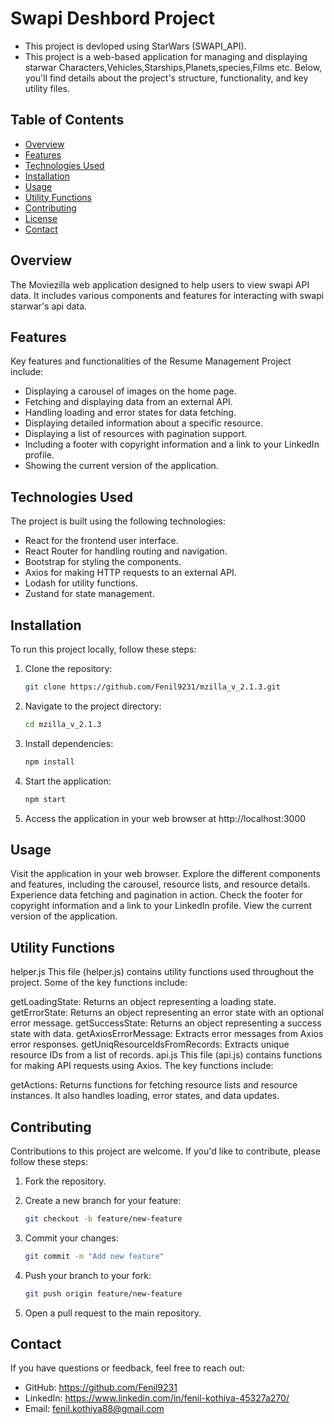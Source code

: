 # Swapi Deshbord Project

- This project is devloped using StarWars (SWAPI_API).
- This project is a web-based application for managing and displaying starwar Characters,Vehicles,Starships,Planets,species,Films etc. Below, you'll find details about the project's structure, functionality, and key utility files.

## Table of Contents

- [Overview](#overview)
- [Features](#features)
- [Technologies Used](#technologies-used)
- [Installation](#installation)
- [Usage](#usage)
- [Utility Functions](#utility-functions)
- [Contributing](#contributing)
- [License](#license)
- [Contact](#contact)

## Overview

The Moviezilla web application designed to help users to view swapi API data. It includes various components and features for interacting with swapi starwar's api data.

## Features

Key features and functionalities of the Resume Management Project include:

- Displaying a carousel of images on the home page.
- Fetching and displaying data from an external API.
- Handling loading and error states for data fetching.
- Displaying detailed information about a specific resource.
- Displaying a list of resources with pagination support.
- Including a footer with copyright information and a link to your LinkedIn profile.
- Showing the current version of the application.

## Technologies Used

The project is built using the following technologies:

- React for the frontend user interface.
- React Router for handling routing and navigation.
- Bootstrap for styling the components.
- Axios for making HTTP requests to an external API.
- Lodash for utility functions.
- Zustand for state management.

## Installation

To run this project locally, follow these steps:

1. Clone the repository:

   ```bash
   git clone https://github.com/Fenil9231/mzilla_v_2.1.3.git

2. Navigate to the project directory:
   ```bash
   cd mzilla_v_2.1.3
3. Install dependencies:
    ```bash
    npm install
4. Start the application:
    ```bash
    npm start
5. Access the application in your web browser at http://localhost:3000

## Usage
Visit the application in your web browser.
Explore the different components and features, including the carousel, resource lists, and resource details.
Experience data fetching and pagination in action.
Check the footer for copyright information and a link to your LinkedIn profile.
View the current version of the application.


## Utility Functions
helper.js
This file (helper.js) contains utility functions used throughout the project. Some of the key functions include:

getLoadingState: Returns an object representing a loading state.
getErrorState: Returns an object representing an error state with an optional error message.
getSuccessState: Returns an object representing a success state with data.
getAxiosErrorMessage: Extracts error messages from Axios error responses.
getUniqResourceIdsFromRecords: Extracts unique resource IDs from a list of records.
api.js
This file (api.js) contains functions for making API requests using Axios. The key functions include:

getActions: Returns functions for fetching resource lists and resource instances. It also handles loading, error states, and data updates.

## Contributing
Contributions to this project are welcome. If you'd like to contribute, please follow these steps:

1. Fork the repository.

2. Create a new branch for your feature:
    ```bash
    git checkout -b feature/new-feature

3. Commit your changes:
    ```bash
    git commit -m "Add new feature"

4. Push your branch to your fork:
    ```bash
    git push origin feature/new-feature

5. Open a pull request to the main repository.


## Contact
If you have questions or feedback, feel free to reach out:

- GitHub: https://github.com/Fenil9231
- LinkedIn: https://www.linkedin.com/in/fenil-kothiya-45327a270/
- Email: fenil.kothiya88@gmail.com

